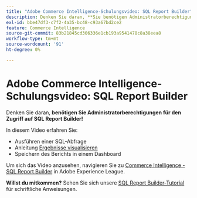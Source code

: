 ```yaml
---
title: "Adobe Commerce Intelligence-Schulungsvideo: SQL Report Builder"
description: Denken Sie daran, **Sie benötigen Administratorberechtigungen für den Zugriff auf SQL Report Builder!**
exl-id: bbe47df3-c7f2-4a35-bc48-c93a67bd2ce2
feature: Commerce Intelligence
source-git-commit: 83b21845cd306336e1cb193a9541478c8a38eea8
workflow-type: tm+mt
source-wordcount: '91'
ht-degree: 0%

---
```


# Adobe Commerce Intelligence-Schulungsvideo: SQL Report Builder

Denken Sie daran, **benötigen Sie Administratorberechtigungen für den Zugriff auf SQL Report Builder!**

In diesem Video erfahren Sie:

* Ausführen einer SQL-Abfrage
* Anleitung [Ergebnisse visualisieren](/docs/commerce-business-intelligence/mbi/tutorials/create-visuals-from-sql.html) <!-- Link fails-->
* Speichern des Berichts in einem Dashboard

Um sich das Video anzusehen, navigieren Sie zu [Commerce Intelligence - SQL Report Builder](/docs/commerce-learn/tutorials/business-intelligence/sql-report-builder.html) in Adobe Experience League.

**Willst du mitkommen?** Sehen Sie sich unsere [SQL Report Builder-Tutorial](/docs/commerce-business-intelligence/mbi/analyze/sql/sql-rpt-bldr.html) für schriftliche Anweisungen.
